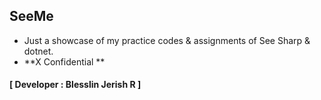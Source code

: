 ## SeeMe
- Just a showcase of my practice codes &amp; assignments of See Sharp &amp; dotnet.
- **X Confidential **
#### **[ Developer : Blesslin Jerish R ]**
